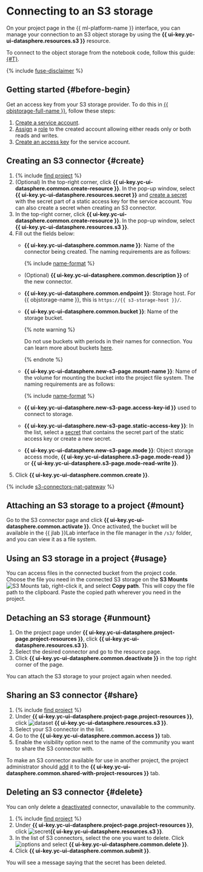 # Connecting to an S3 storage

On your project page in the {{ ml-platform-name }} interface, you can manage your connection to an S3 object storage by using the **{{ ui-key.yc-ui-datasphere.resources.s3 }}** resource.

To connect to the object storage from the notebook code, follow this guide: [{#T}](connect-to-s3.md).

{% include [fuse-disclaimer](../../../_includes/datasphere/fuse-disclaimer.md) %}

## Getting started {#before-begin}

Get an access key from your S3 storage provider. To do this in [{{ objstorage-full-name }}](../../../storage/), follow these steps:

1. [Create a service account](../../../iam/operations/sa/create.md).
1. [Assign](../../../iam/operations/sa/assign-role-for-sa.md) a [role](../../../storage/security/) to the created account allowing either reads only or both reads and writes.
1. [Create an access key](../../../iam/operations/sa/create-access-key.md) for the service account.

## Creating an S3 connector {#create}

1. {% include [find project](../../../_includes/datasphere/ui-find-project.md) %}
1. (Optional) In the top-right corner, click **{{ ui-key.yc-ui-datasphere.common.create-resource }}**. In the pop-up window, select **{{ ui-key.yc-ui-datasphere.resources.secret }}** and [create a secret](secrets.md#create) with the secret part of a static access key for the service account. You can also create a secret when creating an S3 connector.
1. In the top-right corner, click **{{ ui-key.yc-ui-datasphere.common.create-resource }}**. In the pop-up window, select **{{ ui-key.yc-ui-datasphere.resources.s3 }}**.
1. Fill out the fields below:
   * **{{ ui-key.yc-ui-datasphere.common.name }}**: Name of the connector being created. The naming requirements are as follows:

      {% include [name-format](../../../_includes/name-format-2.md) %}

   * (Optional) **{{ ui-key.yc-ui-datasphere.common.description }}** of the new connector.
   * **{{ ui-key.yc-ui-datasphere.common.endpoint }}**: Storage host. For {{ objstorage-name }}, this is `https://{{ s3-storage-host }}/`.
   * **{{ ui-key.yc-ui-datasphere.common.bucket }}**: Name of the storage bucket.

      {% note warning %}

      Do not use buckets with periods in their names for connection. You can learn more about buckets [here](../../../storage/concepts/bucket.md).

      {% endnote %}

   * **{{ ui-key.yc-ui-datasphere.new-s3-page.mount-name }}**: Name of the volume for mounting the bucket into the project file system. The naming requirements are as follows:

      {% include [name-format](../../../_includes/name-format.md) %}

   * **{{ ui-key.yc-ui-datasphere.new-s3-page.access-key-id }}** used to connect to storage.
   * **{{ ui-key.yc-ui-datasphere.new-s3-page.static-access-key }}**: In the list, select a [secret](../../concepts/secrets.md) that contains the secret part of the static access key or create a new secret.
   * **{{ ui-key.yc-ui-datasphere.new-s3-page.mode }}**: Object storage access mode, **{{ ui-key.yc-ui-datasphere.s3-page.mode-read }}** or **{{ ui-key.yc-ui-datasphere.s3-page.mode-read-write }}**.
1. Click **{{ ui-key.yc-ui-datasphere.common.create }}**.

{% include [s3-connectors-nat-gateway](../../../_includes/datasphere/s3-connectors-nat-gateway.md) %}

## Attaching an S3 storage to a project {#mount}

Go to the S3 connector page and click **{{ ui-key.yc-ui-datasphere.common.activate }}**. Once activated, the bucket will be available in the {{ jlab }}Lab interface in the file manager in the `/s3/` folder, and you can view it as a file system.

## Using an S3 storage in a project {#usage}

You can access files in the connected bucket from the project code. Choose the file you need in the connected S3 storage on the **S3 Mounts** ![S3 Mounts](../../../_assets/datasphere/bucket.svg) tab, right-click it, and select **Copy path**. This will copy the file path to the clipboard. Paste the copied path wherever you need in the project.

## Detaching an S3 storage {#unmount}

1. On the project page under **{{ ui-key.yc-ui-datasphere.project-page.project-resources }}**, click **{{ ui-key.yc-ui-datasphere.resources.s3 }}**.
1. Select the desired connector and go to the resource page.
1. Click **{{ ui-key.yc-ui-datasphere.common.deactivate }}** in the top right corner of the page.

You can attach the S3 storage to your project again when needed.

## Sharing an S3 connector {#share}

1. {% include [find project](../../../_includes/datasphere/ui-find-project.md) %}
1. Under **{{ ui-key.yc-ui-datasphere.project-page.project-resources }}**, click ![dataset](../../../_assets/console-icons/bucket.svg) **{{ ui-key.yc-ui-datasphere.resources.s3 }}**.
1. Select your S3 connector in the list.
1. Go to the **{{ ui-key.yc-ui-datasphere.common.access }}** tab.
1. Enable the visibility option next to the name of the community you want to share the S3 connector with.

To make an S3 connector available for use in another project, the project administrator should [add](../projects/use-shared-resource.md) it to the **{{ ui-key.yc-ui-datasphere.common.shared-with-project-resources }}** tab.

## Deleting an S3 connector {#delete}

You can only delete a [deactivated](#unmount) connector, unavailable to the community.

1. {% include [find project](../../../_includes/datasphere/ui-find-project.md) %}
1. Under **{{ ui-key.yc-ui-datasphere.project-page.project-resources }}**, click ![secret](../../../_assets/console-icons/bucket.svg)**{{ ui-key.yc-ui-datasphere.resources.s3 }}**.
1. In the list of S3 connectors, select the one you want to delete. Click ![options](../../../_assets/console-icons/ellipsis.svg) and select **{{ ui-key.yc-ui-datasphere.common.delete }}**.
1. Click **{{ ui-key.yc-ui-datasphere.common.submit }}**.

You will see a message saying that the secret has been deleted.
